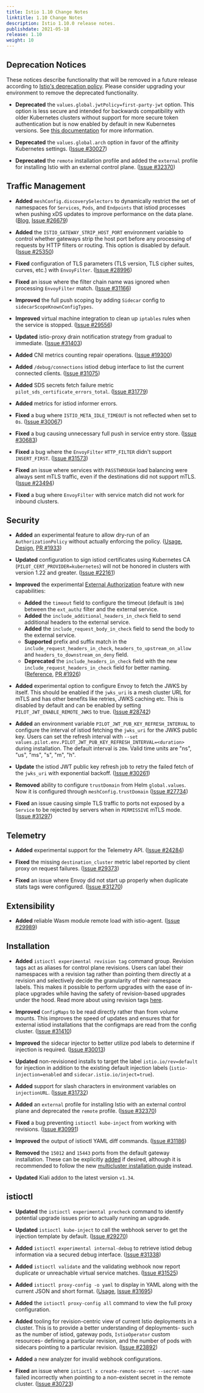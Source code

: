 ```yaml
---
title: Istio 1.10 Change Notes
linktitle: 1.10 Change Notes
description: Istio 1.10.0 release notes.
publishdate: 2021-05-18
release: 1.10
weight: 10
---
```


## Deprecation Notices

These notices describe functionality that will be removed in a future release according to [Istio's deprecation policy](/pt-br/docs/releases/feature-stages/#feature-phase-definitions). Please consider upgrading your environment to remove the deprecated functionality.

- **Deprecated** the `values.global.jwtPolicy=first-party-jwt` option. This option is less secure and intended for backwards compatibility
with older Kubernetes clusters without support for more secure token authentication but is now enabled by default in new Kubernetes versions. See [this documentation](/pt-br/docs/ops/best-practices/security/#configure-third-party-service-account-tokens) for more information.

- **Deprecated** the `values.global.arch` option in favor of the affinity Kubernetes settings.
  ([Issue #30027](https://github.com/istio/istio/issues/30027))

- **Deprecated** the `remote` installation profile and added the `external` profile for installing Istio with an external control plane.
  ([Issue #32370](https://github.com/istio/istio/issues/32370))

## Traffic Management

- **Added** `meshConfig.discoverySelectors` to dynamically restrict the set of namespaces for `Services`, `Pods`, and `Endpoints` that istiod processes when pushing xDS updates to improve performance on the data plane.
  ([Blog](/pt-br/blog/2021/discovery-selectors/), [Issue #26679](https://github.com/istio/istio/issues/26679))

- **Added** the `ISTIO_GATEWAY_STRIP_HOST_PORT` environment variable to control whether gateways strip the host port before any processing of requests by HTTP filters or routing. This option is disabled by default.
  ([Issue #25350](https://github.com/istio/istio/issues/25350))

- **Fixed** configuration of TLS parameters (TLS version, TLS cipher suites, curves, etc.) with `EnvoyFilter`.
  ([Issue #28996](https://github.com/istio/istio/issues/28996))

- **Fixed** an issue where the filter chain name was ignored when processing `EnvoyFilter` match.
  ([Issue #31166](https://github.com/istio/istio/issues/31166))

- **Improved** the full push scoping by adding `Sidecar` config to `sidecarScopeKnownConfigTypes`.

- **Improved** virtual machine integration to clean up `iptables` rules when the service is stopped.
  ([Issue #29556](https://github.com/istio/istio/issues/29556))

- **Updated** istio-proxy drain notification strategy from gradual to immediate.
  ([Issue #31403](https://github.com/istio/istio/issues/31403))

- **Added** CNI metrics counting repair operations.
  ([Issue #19300](https://github.com/istio/istio/issues/19300))

- **Added** `/debug/connections` istiod debug interface to list the current connected clients.
  ([Issue #31075](https://github.com/istio/istio/issues/31075))

- **Added** SDS secrets fetch failure metric `pilot_sds_certificate_errors_total`.
  ([Issue #31779](https://github.com/istio/istio/issues/31779))

- **Added** metrics for istiod informer errors.

- **Fixed** a bug where `ISTIO_META_IDLE_TIMEOUT` is not reflected when set to `0s`.
  ([Issue #30067](https://github.com/istio/istio/issues/30067))

- **Fixed** a bug causing unnecessary full push in service entry store.
  ([Issue #30683](https://github.com/istio/istio/issues/30683))

- **Fixed** a bug where the `EnvoyFilter` `HTTP_FILTER` didn't support `INSERT_FIRST`.
  ([Issue #31573](https://github.com/istio/istio/issues/31573))

- **Fixed** an issue where services with `PASSTHROUGH` load balancing were always sent mTLS traffic, even if the destinations did not support mTLS.
  ([Issue #23494](https://github.com/istio/istio/issues/23494))

- **Fixed** a bug where `EnvoyFilter` with service match did not work for inbound clusters.

## Security

- **Added** an experimental feature to allow dry-run of an `AuthorizationPolicy` without actually enforcing the policy.
 ([Usage](/pt-br/docs/tasks/security/authorization/authz-dry-run/), [Design](https://docs.google.com/document/d/1xQdZsEgJ3Ld2qebfT3EJkg2COTtCR1TqBVojmnvI78g), [PR #1933](https://github.com/istio/api/pull/1933))

- **Updated** configuration to sign istiod certificates using Kubernetes CA (`PILOT_CERT_PROVIDER=kubernetes`) will not be honored in
clusters with version 1.22 and greater.
  ([Issue #22161](https://github.com/istio/istio/issues/22161))

- **Improved** the experimental [External Authorization](/pt-br/docs/tasks/security/authorization/authz-custom/) feature with new capabilities:
    - **Added** the `timeout` field to configure the timeout (default is `10m`) between the `ext_authz` filter and the external service.
    - **Added** the `include_additional_headers_in_check` field to send additional headers to the external service.
    - **Added** the `include_request_body_in_check` field to send the body to the external service.
    - **Supported** prefix and suffix match in the `include_request_headers_in_check`, `headers_to_upstream_on_allow` and `headers_to_downstream_on_deny` field.
    - **Deprecated** the `include_headers_in_check` field with the new `include_request_headers_in_check` field for better naming. ([Reference](/pt-br/docs/reference/config/istio.mesh.v1alpha1/#MeshConfig-ExtensionProvider-EnvoyExternalAuthorizationHttpProvider), [PR #1926](https://github.com/istio/api/pull/1926))

- **Added** experimental option to configure Envoy to fetch the JWKS by itself. This should be enabled if the `jwks_uri` is a mesh cluster URL for mTLS and has other benefits like retries, JWKS caching etc.
This is disabled by default and can be enabled by setting `PILOT_JWT_ENABLE_REMOTE_JWKS` to true.
  ([Issue #28742](https://github.com/istio/istio/issues/28742))

- **Added** an environment variable `PILOT_JWT_PUB_KEY_REFRESH_INTERVAL` to configure the interval of
istiod fetching the `jwks_uri` for the JWKS public key. Users can set the refresh interval with
`--set values.pilot.env.PILOT_JWT_PUB_KEY_REFRESH_INTERVAL=<duration>` during installation.
The default interval is `20m`. Valid time units are "ns", "us", "ms", "s", "m", "h".

- **Update** the istiod JWT public key refresh job to retry the failed fetch of the `jwks_uri` with exponential backoff.
  ([Issue #30261](https://github.com/istio/istio/issues/30261))

- **Removed** ability to configure `trustDomain` from Helm `global.values`. Now it is configured through `meshConfig.trustDomain` ([Issue #27734](https://github.com/istio/istio/issues/27734))

- **Fixed** an issue causing simple TLS traffic to ports not exposed by a `Service` to be rejected by servers when in `PERMISSIVE` mTLS mode.
  ([Issue #31297](https://github.com/istio/istio/issues/31297))

## Telemetry

- **Added** experimental support for the Telemetry API.
  ([Issue #24284](https://github.com/istio/istio/issues/24284))

- **Fixed** the missing `destination_cluster` metric label reported by client proxy on request failures.
  ([Issue #29373](https://github.com/istio/istio/issues/29373))

- **Fixed** an issue where Envoy did not start up properly when duplicate stats tags were configured.
  ([Issue #31270](https://github.com/istio/istio/issues/31270))

## Extensibility

- **Added** reliable Wasm module remote load with istio-agent.
  ([Issue #29989](https://github.com/istio/istio/issues/29989))

## Installation

- **Added** `istioctl experimental revision tag` command group. Revision tags act as aliases for
control plane revisions. Users can label their namespaces with a revision tag rather than pointing them
directly at a revision and selectively decide the granularity of their namespace labels. This makes it possible
to perform upgrades with the ease of in-place upgrades while having the safety of revision-based upgrades
under the hood. Read more about using revision tags [here](/pt-br/docs/setup/upgrade/canary/#stable-revision-labels-experimental).

- **Improved** `ConfigMaps` to be read directly rather than from volume mounts. This improves the speed
of updates and ensures that for external istiod installations that the configmaps are read from the config cluster.
  ([Issue #31410](https://github.com/istio/istio/issues/31410))

- **Improved** the sidecar injector to better utilize pod labels to determine if injection is required.
  ([Issue #30013](https://github.com/istio/istio/issues/30013))

- **Updated** non-revisioned installs to target the label `istio.io/rev=default` for injection in addition to the
existing default injection labels (`istio-injection=enabled` and `sidecar.istio.io/inject=true`).

- **Added** support for slash characters in environment variables on `injectionURL`.
  ([Issue #31732](https://github.com/istio/istio/issues/31732))

- **Added** an `external` profile for installing Istio with an external control plane and deprecated the `remote` profile.
  ([Issue #32370](https://github.com/istio/istio/issues/32370))

- **Fixed** a bug preventing `istioctl kube-inject` from working with revisions.
  ([Issue #30991](https://github.com/istio/istio/issues/30991))

- **Improved** the output of istioctl YAML diff commands.
  ([Issue #31186](https://github.com/istio/istio/issues/31186))

- **Removed** the `15012` and `15443` ports from the default gateway installation. These can be explicitly
[added](/pt-br/docs/setup/install/istioctl/#configure-gateways) if desired, although it is
recommended to follow the new [multicluster installation guide](/pt-br/docs/setup/install/multicluster/) instead.

- **Updated** Kiali addon to the latest version `v1.34`.

## istioctl

- **Updated** the `istioctl experimental precheck` command to identify potential upgrade issues prior to actually running an upgrade.

- **Updated** `istioctl kube-inject` to call the webhook server to get the injection template by default.
  ([Issue #29270](https://github.com/istio/istio/issues/29270))

- **Added** `istioctl experimental internal-debug` to retrieve istiod debug information via a secured debug interface.
  ([Issue #31338](https://github.com/istio/istio/issues/31338))

- **Added** `istioctl validate` and the validating webhook now report duplicate or unreachable virtual service matches.
  ([Issue #31525](https://github.com/istio/istio/issues/31525))

- **Added** `istioctl proxy-config -o yaml` to display in YAML along with the current JSON and short format.
 ([Usage](/pt-br/docs/reference/commands/istioctl/#istioctl-proxy-config), [Issue #31695](https://github.com/istio/istio/issues/31695))

- **Added** the `istioctl proxy-config all` command to view the full proxy configuration.

- **Added** tooling for revision-centric view of current Istio deployments in a cluster. This is to
provide a better understanding of deployments- such as the number of istiod, gateway pods, `IstioOperator` custom resources-
defining a particular revision, and the number of pods with sidecars pointing to a particular revision. ([Issue #23892](https://github.com/istio/istio/issues/23892))

- **Added** a new analyzer for invalid webhook configurations.

- **Fixed** an issue where `istioctl x create-remote-secret --secret-name` failed incorrectly when pointing to a non-existent secret in the remote cluster.  ([Issue #30723](https://github.com/istio/istio/issues/30723))

